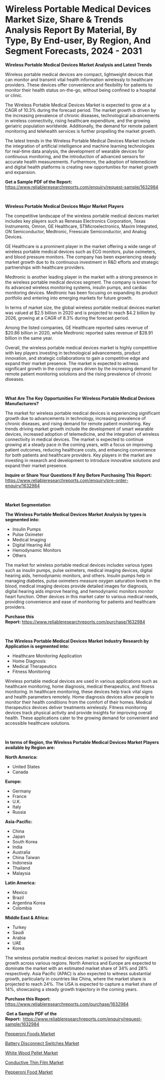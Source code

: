 <p><h1>Wireless Portable Medical Devices Market Size, Share & Trends Analysis Report By Material, By Type, By End-user, By Region, And Segment Forecasts, 2024 - 2031</h1></p><p><strong>Wireless Portable Medical Devices Market Analysis and Latest Trends</strong></p>
<p><p>Wireless portable medical devices are compact, lightweight devices that can monitor and transmit vital health information wirelessly to healthcare providers. These devices offer convenience and flexibility for patients to monitor their health status on-the-go, without being confined to a hospital or clinic.</p><p>The Wireless Portable Medical Devices Market is expected to grow at a CAGR of 10.3% during the forecast period. The market growth is driven by the increasing prevalence of chronic diseases, technological advancements in wireless connectivity, rising healthcare expenditure, and the growing geriatric population worldwide. Additionally, the demand for remote patient monitoring and telehealth services is further propelling the market growth.</p><p>The latest trends in the Wireless Portable Medical Devices Market include the integration of artificial intelligence and machine learning technologies for real-time data analysis, the development of wearable devices for continuous monitoring, and the introduction of advanced sensors for accurate health measurements. Furthermore, the adoption of telemedicine and digital health platforms is creating new opportunities for market growth and expansion.</p></p>
<p><strong>Get a Sample PDF of the Report:&nbsp;</strong> <a href="https://www.reliableresearchreports.com/enquiry/request-sample/1632984">https://www.reliableresearchreports.com/enquiry/request-sample/1632984</a></p>
<p>&nbsp;</p>
<p><strong>Wireless Portable Medical Devices Major Market Players</strong></p>
<p><p>The competitive landscape of the wireless portable medical devices market includes key players such as Renesas Electronics Corporation, Texas Instruments, Omron, GE Healthcare, STMicroelectronics, Maxim Integrated, ON Semiconductor, Medtronic, Freescale Semiconductor, and Analog Devices.</p><p>GE Healthcare is a prominent player in the market offering a wide range of wireless portable medical devices such as ECG monitors, pulse oximeters, and blood pressure monitors. The company has been experiencing steady market growth due to its continuous investment in R&D efforts and strategic partnerships with healthcare providers.</p><p>Medtronic is another leading player in the market with a strong presence in the wireless portable medical devices segment. The company is known for its advanced wireless monitoring systems, insulin pumps, and cardiac monitoring devices. Medtronic has been focusing on expanding its product portfolio and entering into emerging markets for future growth.</p><p>In terms of market size, the global wireless portable medical devices market was valued at $2.5 billion in 2020 and is projected to reach $4.2 billion by 2026, growing at a CAGR of 8.3% during the forecast period.</p><p>Among the listed companies, GE Healthcare reported sales revenue of $20.86 billion in 2020, while Medtronic reported sales revenue of $28.91 billion in the same year.</p><p>Overall, the wireless portable medical devices market is highly competitive with key players investing in technological advancements, product innovation, and strategic collaborations to gain a competitive edge and expand their market presence. The market is expected to witness significant growth in the coming years driven by the increasing demand for remote patient monitoring solutions and the rising prevalence of chronic diseases.</p></p>
<p>&nbsp;</p>
<p><strong>What Are The Key Opportunities For Wireless Portable Medical Devices Manufacturers?</strong></p>
<p><p>The market for wireless portable medical devices is experiencing significant growth due to advancements in technology, increasing prevalence of chronic diseases, and rising demand for remote patient monitoring. Key trends driving market growth include the development of smart wearable devices, increased adoption of telemedicine, and the integration of wireless connectivity in medical devices. The market is expected to continue growing at a steady pace in the coming years, with a focus on improving patient outcomes, reducing healthcare costs, and enhancing convenience for both patients and healthcare providers. Key players in the market are investing in research and development to introduce innovative solutions and expand their market presence.</p></p>
<p><strong>Inquire or Share Your Questions If Any Before Purchasing This Report:</strong> <a href="https://www.reliableresearchreports.com/enquiry/pre-order-enquiry/1632984">https://www.reliableresearchreports.com/enquiry/pre-order-enquiry/1632984</a></p>
<p>&nbsp;</p>
<p><strong>Market Segmentation</strong></p>
<p><strong>The Wireless Portable Medical Devices Market Analysis by types is segmented into:</strong></p>
<p><ul><li>Insulin Pumps</li><li>Pulse Oximeter</li><li>Medical Imaging</li><li>Digital Hearing Aid</li><li>Hemodynamic Monitors</li><li>Others</li></ul></p>
<p><p>The market for wireless portable medical devices includes various types such as insulin pumps, pulse oximeters, medical imaging devices, digital hearing aids, hemodynamic monitors, and others. Insulin pumps help in managing diabetes, pulse oximeters measure oxygen saturation levels in the blood, medical imaging devices provide detailed images for diagnosis, digital hearing aids improve hearing, and hemodynamic monitors monitor heart function. Other devices in this market cater to various medical needs, providing convenience and ease of monitoring for patients and healthcare providers.</p></p>
<p><strong>Purchase this Report:&nbsp;</strong><a href="https://www.reliableresearchreports.com/purchase/1632984">https://www.reliableresearchreports.com/purchase/1632984</a></p>
<p>&nbsp;</p>
<p><strong>The Wireless Portable Medical Devices Market Industry Research by Application is segmented into:</strong></p>
<p><ul><li>Healthcare Monitoring Application</li><li>Home Diagnosis</li><li>Medical Therapeutics</li><li>Fitness Monitoring</li></ul></p>
<p><p>Wireless portable medical devices are used in various applications such as healthcare monitoring, home diagnosis, medical therapeutics, and fitness monitoring. In healthcare monitoring, these devices help track vital signs and health parameters remotely. Home diagnosis devices allow people to monitor their health conditions from the comfort of their homes. Medical therapeutics devices deliver treatments wirelessly. Fitness monitoring devices track physical activity and provide insights for improving overall health. These applications cater to the growing demand for convenient and accessible healthcare solutions.</p></p>
<p>&nbsp;</p>
<p><strong>In terms of Region, the Wireless Portable Medical Devices Market Players available by Region are:</strong></p>
<p>
    <p> <strong> North America: </strong>
        <ul>
            <li>United States</li>
            <li>Canada</li>
        </ul>
        </p> 
    <p> <strong> Europe: </strong>
        <ul>
            <li>Germany</li>
            <li>France</li>
            <li>U.K.</li>
            <li>Italy</li>
            <li>Russia</li>
        </ul>
        </p> 
    <p> <strong> Asia-Pacific: </strong>
        <ul>
            <li>China</li>
            <li>Japan</li>
            <li>South Korea</li>
            <li>India</li>
            <li>Australia</li>
            <li>China Taiwan</li>
            <li>Indonesia</li>
            <li>Thailand</li>
            <li>Malaysia</li>
        </ul>
        </p> 
    <p> <strong> Latin America: </strong>
        <ul>
            <li>Mexico</li>
            <li>Brazil</li>
            <li>Argentina Korea</li>
            <li>Colombia</li>
        </ul>
        </p> 
    <p> <strong> Middle East & Africa: </strong>
        <ul>
            <li>Turkey</li>
            <li>Saudi</li>
            <li>Arabia</li>
            <li>UAE</li>
            <li>Korea</li>
        </ul>
    </p>
    </p>
<p><p>The wireless portable medical devices market is poised for significant growth across various regions. North America and Europe are expected to dominate the market with an estimated market share of 34% and 28% respectively. Asia Pacific (APAC) is also expected to witness substantial growth, particularly in countries like China, where the market share is projected to reach 24%. The USA is expected to capture a market share of 14%, showcasing a steady growth trajectory in the coming years.</p></p>
<p><strong>Purchase this Report: </strong><a href="https://www.reliableresearchreports.com/purchase/1632984">https://www.reliableresearchreports.com/purchase/1632984</a></p>
<p>&nbsp;<strong>Get a Sample PDF of the Report:&nbsp;&nbsp;</strong><a href="https://www.reliableresearchreports.com/enquiry/request-sample/1632984">https://www.reliableresearchreports.com/enquiry/request-sample/1632984</a></p>
<p><strong></strong></p>
<p><p><a href="https://flame-sidecar-702.notion.site/Decoding-the-Pepperoni-Foods-Market-A-Deep-Dive-into-the-Latest-Market-Trends-Market-Segmentation--f71b8382677a4c00b1fd3b79a40a1be2">Pepperoni Foods Market</a></p><p><a href="https://full-wildebeest-80b.notion.site/Battery-Disconnect-Switches-Market-Size-2024-2031-Global-Industrial-Analysis-Key-Geographical-Reg-2e38bdda10dd445f913891637e69c7fa">Battery Disconnect Switches Market</a></p><p><a href="https://view.publitas.com/reportprime-1/white-wood-pellet-market-size-global-industry-overview-market-segmentation-and-forecast-2024-to-2031/">White Wood Pellet Market</a></p><p><a href="https://view.publitas.com/reportprime-1/conductive-thin-film-market-size-growing-and-forecasted-for-period-from-2024-2031-and-provides-complete-market-analysis-of-this-market/">Conductive Thin Film Market</a></p><p><a href="https://pretty-mail-caf.notion.site/Pepperoni-Food-Market-Dynamics-2024-2031-Also-about-Its-Market-Trends-Projections-and-Opportuniti-bf74bd02488e4094a2f0ea7876b80b66">Pepperoni Food Market</a></p></p>